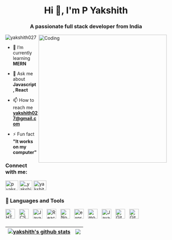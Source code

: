 
<h1 align="center">Hi 👋, I'm P Yakshith</h1>
<h3 align="center">A passionate full stack developer from India</h3>
<img align="right" alt="Coding" width="400" src="https://c.tenor.com/BqbIhT4Mb7cAAAAd/programmer-rounded-edges.gif">
<p align="left"> <img src="https://komarev.com/ghpvc/?username=yakshith027&label=Profile%20views&color=0e75b6&style=flat" alt="yakshith027" /> </p>

- 🌱 I’m currently learning **MERN**

- 💬 Ask me about **Javascript , React**

- 📫 How to reach me **yakshith027@gmail.com**

- ⚡ Fun fact **"It works on my computer"**

<h3 align="left">Connect with me:</h3>
<p align="left">
<a href="https://linkedin.com/in/p-yakshith-kulal-490b34227" target="blank"><img align="center" src="https://raw.githubusercontent.com/rahuldkjain/github-profile-readme-generator/master/src/images/icons/Social/linked-in-alt.svg" alt="p yakshith kulal" height="30" width="40" /></a>
<a href="https://instagram.com/_yakshith_kulal_" target="blank"><img align="center" src="https://raw.githubusercontent.com/rahuldkjain/github-profile-readme-generator/master/src/images/icons/Social/instagram.svg" alt="_yakshith_kulal_" height="30" width="40" /></a>
<a href="https://www.leetcode.com/yakshith" target="blank"><img align="center" src="https://raw.githubusercontent.com/rahuldkjain/github-profile-readme-generator/master/src/images/icons/Social/leet-code.svg" alt="yakshith" height="30" width="40" /></a>
</p>

### 🧰 Languages and Tools



<img align="left" alt="HTML" width="30px" style="padding-right:10px;" src="https://cdn.jsdelivr.net/gh/devicons/devicon/icons/html5/html5-plain.svg" />
<img align="left" alt="CSS" width="30px" style="padding-right:10px;" src="https://cdn.jsdelivr.net/gh/devicons/devicon/icons/css3/css3-plain.svg" />
<img align="left" alt="JavaScript" width="30px" style="padding-right:10px;" src="https://cdn.jsdelivr.net/gh/devicons/devicon/icons/javascript/javascript-plain.svg" />
<img align="left" alt="React" width="30px" style="padding-right:10px;" src="https://cdn.jsdelivr.net/gh/devicons/devicon/icons/react/react-original.svg" />
<img align="left" alt="NodeJS" width="30px" style="padding-right:10px;" src="https://cdn.jsdelivr.net/gh/devicons/devicon/icons/nodejs/nodejs-original.svg" />
<img align="left" alt="express" width="30px" style="padding-right:10px;" src="https://cdn.jsdelivr.net/gh/devicons/devicon/icons/express/express-original-wordmark.svg"/>
<img align="left" alt="mongodb" width="30px" style="padding-right:10px;" src="https://cdn.jsdelivr.net/gh/devicons/devicon/icons/mongodb/mongodb-original-wordmark.svg" />
<img align="left" alt="Java" width="30px" style="padding-right:10px;" src="https://cdn.jsdelivr.net/gh/devicons/devicon/icons/java/java-original.svg"/>

<img align="left" alt="Git" width="30px" style="padding-right:10px;" src="https://cdn.jsdelivr.net/gh/devicons/devicon/icons/git/git-original.svg" />
<img align="left" alt="GitHub" width="30px" style="padding-right:10px;" src="https://cdn.jsdelivr.net/gh/devicons/devicon/icons/github/github-original.svg" />

<br />

#

| <a href="https://github.com/yakshith027/github-readme-stats"><img align="center" src="https://github-readme-stats.vercel.app/api?username=yakshith027&show_icons=true&include_all_commits=true&theme=buefy&hide_border=true" alt="yakshith's github stats" /></a> | <a href="https://github.com/yakshith027/github-readme-stats"><img align="center" src="https://github-readme-stats.vercel.app/api/top-langs/?username=yakshith027&layout=compact&theme=buefy&hide_border=true" /></a> |
| ------------- | ------------- |




